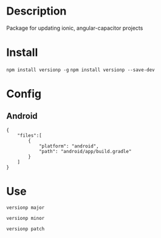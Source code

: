 # Description
Package for updating ionic, angular-capacitor projects

# Install
`npm install versionp -g`
`npm install versionp --save-dev`

# Config
## Android
```
{
    "files":[
        {
            "platform": "android",
            "path": "android/app/build.gradle"
        }
    ]
}
```

# Use
```
versionp major
```
```
versionp minor
```
```
versionp patch
```
